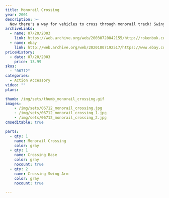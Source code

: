 ```yaml
---
title: Monorail Crossing
year: 2001
description: >-
  Now there's a way for vehicles to cross through monorail track! Swinging gate allows vehicles to cross through in either direction. Crossing automatically closes, allowing the Monorail Freighter to cruise by. Designed to work with all Monorail System products.
archiveLinks:
  - name: 07/20/2003
    link: https://web.archive.org/web/20030720042155/http://rokenbok.com/catalog/pd_aa_monorail_crossing.html
  - name: ebay
    link: http://web.archive.org/web/20201007192517/https://www.ebay.com/itm/193688462586
priceHistory:
  - date: 07/20/2003
    price: 13.99
skus:
  - "06712"
categories: 
  - Action Accessory
video: ""
plans:

thumb: /img/sets/thumb_monorail_crossing.gif
images:
    - /img/sets/06712_monorail_crossing.jpg
    - /img/sets/06712_monorail_crossing_1.jpg
    - /img/sets/06712_monorail_crossing_2.jpg
cmseditable: true

parts:
  - qty: 1
    name: Monorail Crossing
    color: gray
  - qty: 1
    name: Crossing Base
    color: gray
    nocount: true
  - qty: 2
    name: Crossing Swing Arm
    color: gray
    nocount: true

---
```

